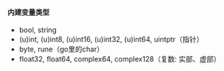 <!--
 * @Author: lifangdi_i
 * @Date: 2019-12-12 11:29:54
 * @LastEditors: lifangdi_i
 * @LastEditTime: 2019-12-12 11:32:33
 -->
#### 内建变量类型
- bool, string
- (u)int, (u)int8, (u)int16, (u)int32, (u)int64, uintptr（指针）
- byte, rune（go里的char）
- float32, float64, complex64, complex128（复数: 实部、虚部）